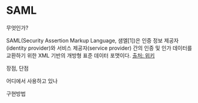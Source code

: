 
# SAML

무엇인가?

SAML(Security Assertion Markup Language, 샘엘[1])은 인증 정보 제공자(identity provider)와 서비스 제공자(service provider) 간의 인증 및 인가 데이터를 교환하기 위한 XML 기반의 개방형 표준 데이터 포맷이다.
[출처: 위키](https://ko.wikipedia.org/wiki/SAML)


장점, 단점

어디에서 사용하고 있나



구현방법


